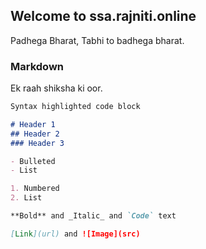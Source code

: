 ## Welcome to ssa.rajniti.online


Padhega Bharat, Tabhi to badhega bharat.

### Markdown

Ek raah shiksha ki oor.

```markdown
Syntax highlighted code block

# Header 1
## Header 2
### Header 3

- Bulleted
- List

1. Numbered
2. List

**Bold** and _Italic_ and `Code` text

[Link](url) and ![Image](src)
```

